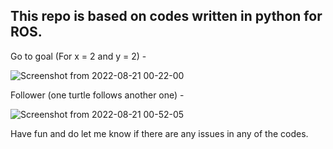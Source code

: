 ## This repo is based on codes written in python for ROS.

Go to goal (For x = 2 and y = 2) - 

![Screenshot from 2022-08-21 00-22-00](https://user-images.githubusercontent.com/92629417/185762902-1a065531-1d15-489e-8e0b-3f305b282832.png)

Follower (one turtle follows another one) - 

![Screenshot from 2022-08-21 00-52-05](https://user-images.githubusercontent.com/92629417/185763096-b79324e5-b6f5-4884-a6c0-662bff9ee9e1.png)

Have fun and do let me know if there are any issues in any of the codes.

